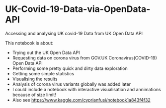 # UK-Covid-19-Data-via-OpenData-API
Accessing and analysing UK covid-19 Data from UK Open Data API

This notebook is about:

- Trying out the UK Open Data API
- Requesting data on corona virus from GOV.UK Coronavirus(COVID-19) Open Data API
- Performing some pretty quick and dirty data exploration
- Getting some simple statistics
- Visualising the results
- Analysis of corona virus variants globally was added later
- I could include a notebook with interactive visualisation and annimations because of size limit!
- Also see https://www.kaggle.com/cyprianfusi/notebook1a843f4f32
